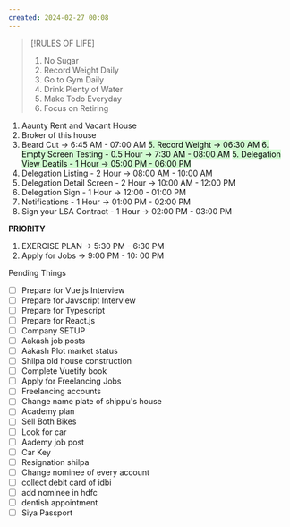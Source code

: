 ```yaml
---
created: 2024-02-27 00:08
---
```


> [!RULES OF LIFE]
>
> 1. No Sugar
> 2. Record Weight Daily
> 3. Go to Gym Daily
> 4. Drink Plenty of Water
> 5. Make Todo Everyday
> 6. Focus on Retiring

> 


1. Aaunty Rent and Vacant House 
2. Broker of this house
4. Beard Cut -> 6:45 AM - 07:00 AM
<mark style="background: #BBFABBA6;">5. Record Weight -> 06:30 AM</mark>
<mark style="background: #BBFABBA6;">6. Empty Screen Testing - 0.5 Hour -> 7:30 AM - 08:00 AM</mark>
<mark style="background: #BBFABBA6;">5. Delegation View Deatils - 1 Hour -> 05:00 PM - 06:00 PM</mark>
7. Delegation Listing - 2 Hour -> 08:00 AM - 10:00 AM
8. Delegation Detail Screen - 2 Hour -> 10:00 AM - 12:00 PM
9. Delegation Sign - 1 Hour -> 12:00 - 01:00 PM
10. Notifications - 1 Hour -> 01:00 PM - 02:00 PM
11. Sign your LSA Contract - 1 Hour -> 02:00 PM - 03:00 PM

**PRIORITY**

1. EXERCISE PLAN -> 5:30 PM - 6:30 PM
2. Apply for Jobs -> 9:00 PM - 10: 00 PM

Pending Things

- [ ] Prepare for Vue.js Interview
- [ ] Prepare for Javscript Interview
- [ ] Prepare for Typescript
- [ ] Prepare for React.js
- [ ] Company SETUP
- [ ] Aakash job posts
- [ ] Aakash Plot market status
- [ ] Shilpa old house construction
- [ ] Complete Vuetify book
- [ ] Apply for Freelancing Jobs
- [ ] Freelancing accounts
- [ ] Change name plate of shippu's house 
- [ ] Academy plan 
- [ ] Sell Both Bikes
- [ ] Look for car
- [ ] Aademy job post
- [ ] Car Key 
- [ ] Resignation shilpa
- [ ] Change nominee of every account
- [ ] collect debit card of idbi
- [ ] add nominee in hdfc 
- [ ] dentish appointment
- [ ] Siya Passport